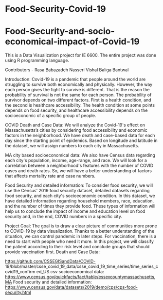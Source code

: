 # Food-Security-Covid-19
# Food-Security-and-socio-economical-impact-of-Covid-19


This is a Data Visualization project for IE 6600. The entire project was done using R programming language.

Contributors -
Rasa Babazadeh Nasseri 
Vishal Baliga Bantwal


Introduction:
Covid-19 is a pandemic that people around the world are struggling to survive both economically and physically. However, the way each person gives the fight to survive is different. That is the reason the probability of survival is not the same for each person. The probability of survivor depends on two different factors. First is a health condition, and the second is healthcare accessibility. The health condition at some points depends on food security, and healthcare accessibility depends on the socioeconomic of a specific group of people.

COVID Death and Case Data: We will analyze the Covid-19's effect on Massachusetts’s cities by considering food accessibility and economic factors in the neighborhood. We have death and case-based data for each day since the starting point of epidemics. Based on longitude and latitude in the dataset, we will assign numbers to each city in Massachusetts.

MA city based socioeconomical data: We also have Census data regarding each city's population, income, age-range, and race. We will look for a correlation between a neighborhood's features with the number of COVID cases and death rates. So, we will have a better understanding of factors that affects mortality rate and case numbers.

Food Security and detailed information: To consider food security, we will use the Census' 2019 food security dataset, detailed datasets regarding food security, and each city's socioeconomic condition. In this dataset, we have detailed information regarding household members, race, education, and the number of times they provide food. These types of information will help us to conclude the impact of income and education level on food security and, in the end, COVID numbers in a specific city.

Project Goal: The goal is to draw a clear picture of communities more prone to COVID-19 by data visualization. Thanks to a better understanding of the situation, we can control pandemic in later steps. For vaccination, there is a need to start with people who need it more. In this project, we will classify the patient according to their risk level and conclude groups that should provide vaccination first.
Death and Case Data:

https://github.com/CSSEGISandData/COVID- 19/blob/master/csse_covid_19_data/csse_covid_19_time_series/time_series_covid19_confirm ed_US.csv
socioeconomical data: https://www.census.gov/quickfacts/fact/table/essexcountymassachusetts,MA
Food security and detailed information: https://www.census.gov/data/datasets/2019/demo/cps/cps-food-security.html
